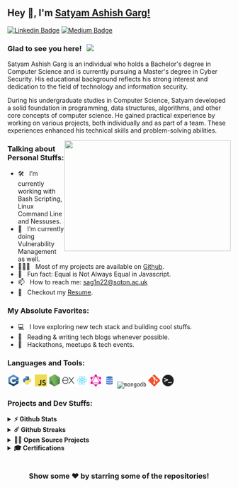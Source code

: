 ## Hey 👋, I'm [Satyam Ashish Garg!](https://github.com/satyamashishgarg/)

[![Linkedin Badge](https://img.shields.io/badge/LinkedIn-0077B5?style=for-the-badge&logo=linkedin&logoColor=white)](https://www.linkedin.com/in/satyam-garg-b07465188/)
[![Medium Badge](https://img.shields.io/badge/Medium-12100E?style=for-the-badge&logo=medium&logoColor=white)](https://medium.com/@satyamgarg_94325)

### Glad to see you here! &nbsp; ![](https://visitor-badge.glitch.me/badge?page_id=satyamashishgarg.satyamashishgarg&style=flat-square&color=0088cc)

Satyam Ashish Garg is an individual who holds a Bachelor's degree in Computer Science and is currently pursuing a Master's degree in Cyber Security. His educational background reflects his strong interest and dedication to the field of technology and information security.

During his undergraduate studies in Computer Science, Satyam developed a solid foundation in programming, data structures, algorithms, and other core concepts of computer science. He gained practical experience by working on various projects, both individually and as part of a team. These experiences enhanced his technical skills and problem-solving abilities.

<img align="right" height="250" width="375" alt="" src="https://raw.githubusercontent.com/iampavangandhi/iampavangandhi/master/gifs/coder.gif" />

### Talking about Personal Stuffs:

- 🛠 &nbsp; I’m currently working with Bash Scripting, Linux Command Line and Nessuses.
- 🚀 &nbsp; I’m currently doing Vulnerability Management as well.
- 👨🏻‍💻 &nbsp; Most of my projects are available on [Github](https://github.com/satyamashishgarg).
- 👾 &nbsp; Fun fact: Equal is Not Always Equal in Javascript.
- 📫 &nbsp; How to reach me: sag1n22@soton.ac.uk
- 📝 &nbsp; Checkout my [Resume](https://github.com/satyamashishgarg/satyamashishgarg/blob/main/resume.pdf).

### My Absolute Favorites:

- 💻 &nbsp; I love exploring new tech stack and building cool stuffs.
- 📰 &nbsp; Reading & writing tech blogs whenever possible.
- 🍕 &nbsp; Hackathons, meetups & tech events.

### Languages and Tools:

<code><img height="27" src="https://raw.githubusercontent.com/github/explore/80688e429a7d4ef2fca1e82350fe8e3517d3494d/topics/cpp/cpp.png" alt="cpp"></code>
<code><img height="27" src="https://raw.githubusercontent.com/github/explore/80688e429a7d4ef2fca1e82350fe8e3517d3494d/topics/python/python.png" alt="python"></code>
<code><img height="27" src="https://raw.githubusercontent.com/github/explore/80688e429a7d4ef2fca1e82350fe8e3517d3494d/topics/javascript/javascript.png" alt="javascript"></code>
<code><img height="27" src="https://raw.githubusercontent.com/github/explore/80688e429a7d4ef2fca1e82350fe8e3517d3494d/topics/nodejs/nodejs.png" alt="nodejs"></code>
<code><img height="27" src="https://raw.githubusercontent.com/devicons/devicon/master/icons/express/express-original.svg" alt="expressjs"></code>
<code><img height="27" src="https://raw.githubusercontent.com/github/explore/80688e429a7d4ef2fca1e82350fe8e3517d3494d/topics/react/react.png" alt="react"></code>
<code><img height="27" src="https://raw.githubusercontent.com/github/explore/80688e429a7d4ef2fca1e82350fe8e3517d3494d/topics/graphql/graphql.png" alt="graphql"></code>
<code><img height="27" src="https://raw.githubusercontent.com/github/explore/80688e429a7d4ef2fca1e82350fe8e3517d3494d/topics/sql/sql.png" alt="sql"></code>
<code><img height="27" src="https://encrypted-tbn0.gstatic.com/images?q=tbn%3AANd9GcSTTzPAw-55ssm1Im594xYZ9eRQu2JylrkYLg&usqp=CAU" alt="mongodb"></code>
<code><img height="27" src="https://raw.githubusercontent.com/devicons/devicon/master/icons/git/git-original.svg" alt="git"></code>
<code><img height="27" src="https://raw.githubusercontent.com/github/explore/80688e429a7d4ef2fca1e82350fe8e3517d3494d/topics/terminal/terminal.png" alt="terminal"></code>

<!--
<code><img height="25" src="https://raw.githubusercontent.com/github/explore/80688e429a7d4ef2fca1e82350fe8e3517d3494d/topics/sass/sass.png" alt="sass"></code>
-->

### Projects and Dev Stuffs:

<details>	
  <summary><b>⚡ Github Stats</b></summary>

  <br />
  <img height="180em" src="https://github-readme-stats.vercel.app/api?username=satyamashishgarg&show_icons=true&hide_border=true&&count_private=true&include_all_commits=true" />
</details>

<details>	
  <summary><b>☄️ Github Streaks</b></summary>

  <br />
  <img height="180em" src="https://github-readme-streak-stats.herokuapp.com/?user=satyamashishgarg&hide_border=true" />
</details>

<details>
  <summary><b>🧑‍🚀 Open Source Projects</b></summary>

  <br />
  <table>
    <thead align="center">
      <tr border: none;>
        <td><b>💻 Projects</b></td>
        <td><b>🌟 Stars</b></td>
        <td><b>🍴 Forks</b></td>
        <td><b>🐛 Issues</b></td>
        <td><b>🔔 Pull Requests</b></td>
        <td><b>👨‍💻 Language</b></td>
      </tr>
    </thead>
    <tbody>
      <tr>
	      <td><a href="https://github.com/satyamashishgarg/python-file-moonitor"><b>🚀 Python File Monitor</b></a></td>
        <td><img alt="Stars" src="https://img.shields.io/github/stars/satyamashishgarg/python-file-moonitor?style=flat-square&labelColor=343b41"/></td>
        <td><img alt="Forks" src="https://img.shields.io/github/forks/satyamashishgarg/python-file-moonitor?style=flat-square&labelColor=343b41"/></td>
        <td><img alt="Issues" src="https://img.shields.io/github/issues/satyamashishgarg/python-file-moonitor?style=flat-square"/></td>
        <td><img alt="Pull Requests" src="https://img.shields.io/github/issues-pr/satyamashishgarg/python-file-moonitor?style=flat-square"/></td>
        <td><img alt="Language" src="https://img.shields.io/github/languages/top/satyamashishgarg/python-file-moonitor?style=flat-square"/></td>
      </tr>
      <tr>
	      <td><a href="https://github.com/satyamashishgarg/Keylogger-written-in-C-Sharp"><b>👨🏻‍💻 Keylogger written in C#</b></a></td>
        <td><img alt="Stars" src="https://img.shields.io/github/stars/satyamashishgarg/Keylogger-written-in-C-Sharp?style=flat-square&labelColor=343b41"/></td>
        <td><img alt="Forks" src="https://img.shields.io/github/forks/satyamashishgarg/Keylogger-written-in-C-Sharp?style=flat-square&labelColor=343b41"/></td>
        <td><img alt="Issues" src="https://img.shields.io/github/issues/satyamashishgarg/Keylogger-written-in-C-Sharp?style=flat-square"/></td>
        <td><img alt="Pull Requests" src="https://img.shields.io/github/issues-pr/satyamashishgarg/Keylogger-written-in-C-Sharp?style=flat-square"/></td>
        <td><img alt="Language" src="https://img.shields.io/github/languages/top/satyamashishgarg/Keylogger-written-in-C-Sharp?style=flat-square"/></td> 
      </tr>
      <tr>
	      <td><a href="https://github.com/satyamashishgarg/satyamashishgarg"><b>🤓 satyamashishgarg</b></a></td>
        <td><img alt="Stars" src="https://img.shields.io/github/stars/satyamashishgarg/satyamashishgarg?style=flat-square&labelColor=343b41"/></td>
        <td><img alt="Forks" src="https://img.shields.io/github/forks/satyamashishgarg/satyamashishgarg?style=flat-square&labelColor=343b41"/></td>
        <td><img alt="Issues" src="https://img.shields.io/github/issues/satyamashishgarg/satyamashishgarg?style=flat-square"/></td>
        <td><img alt="Pull Requests" src="https://img.shields.io/github/issues-pr/satyamashishgarg/satyamashishgarg?style=flat-square"/></td>
        <td><img alt="Language" src="https://img.shields.io/badge/markdown-100%25-blue?style=flat-square"/></td> 
      </tr>
    </tbody>
  </table>
  <br />
</details>
 
<details>	
  <br />
  <summary><b>🎓 Certifications</b></summary>
  	<ul>
  	    <li><b> ISO 27001 Lead Auditor Certification </li>
	    <li><b>Laptop: </b> Fortinet Network Security Expert Level 1: Certified Associate (i5)</li>
  	    <li><b>Browser: </b> Bash Scripting: Code Academy </li>
	    <br />
	Also, I regularly solve CTFs on TryHackMe. Vulnhub and HacktheBox. I also write writeups and articles on Medium!	</ul>	
</details>

#

<div align="center">

### Show some ❤️ by starring some of the repositories!

</div>

